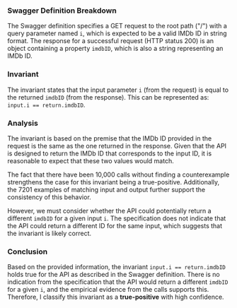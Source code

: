 ### Swagger Definition Breakdown
The Swagger definition specifies a GET request to the root path ("/") with a query parameter named `i`, which is expected to be a valid IMDb ID in string format. The response for a successful request (HTTP status 200) is an object containing a property `imdbID`, which is also a string representing an IMDb ID.

### Invariant
The invariant states that the input parameter `i` (from the request) is equal to the returned `imdbID` (from the response). This can be represented as: `input.i == return.imdbID`.

### Analysis
The invariant is based on the premise that the IMDb ID provided in the request is the same as the one returned in the response. Given that the API is designed to return the IMDb ID that corresponds to the input ID, it is reasonable to expect that these two values would match. 

The fact that there have been 10,000 calls without finding a counterexample strengthens the case for this invariant being a true-positive. Additionally, the 7201 examples of matching input and output further support the consistency of this behavior. 

However, we must consider whether the API could potentially return a different `imdbID` for a given input `i`. The specification does not indicate that the API could return a different ID for the same input, which suggests that the invariant is likely correct. 

### Conclusion
Based on the provided information, the invariant `input.i == return.imdbID` holds true for the API as described in the Swagger definition. There is no indication from the specification that the API would return a different `imdbID` for a given `i`, and the empirical evidence from the calls supports this. Therefore, I classify this invariant as a **true-positive** with high confidence.
